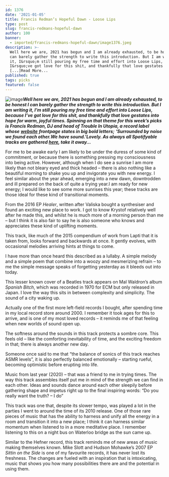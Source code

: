 ```yaml
---
id: 1376
date: '2021-01-05'
title: Francis Redman’s Hopeful Dawn - Loose Lips
type: post
slug: francis-redmans-hopeful-dawn
author: 100
banner:
  - imported/francis-redmans-hopeful-dawn/image1376.jpeg
description: >-
  Well here we are, 2021 has begun and I am already exhausted, to be honest I
  can barely gather the strength to write this introduction. But I am writing
  it, I&rsquo;m still pouring my free time and effort into Loose Lips, because
  I&rsquo;ve got love for this shit, and thankfully that love gestates into hope
  [...]Read More...
published: true
tags: picks
featured: false
---
```

![image](../imported/francis-redmans-hopeful-dawn/image1376.jpeg)**_Well here we are, 2021 has begun and I am already exhausted, to be honest I can barely gather the strength to write this introduction. But I am writing it, I’m still pouring my free time and effort into Loose Lips, because I’ve got love for this shit, and thankfully that love gestates into hope for warm, joyful times. Spinning on that theme for this week’s picks is Francis Redman, DJ and head of Trouble In Utopia, a record label whose_** [**_website_**](http://www.troubleinutopia.com/) **_frontpage states in big bold letters;_** _**‘Surrounded by noise we found each other.**__**We have sound.’**__**Lovely. As always all Spotifyable tracks are gathered [here](https://open.spotify.com/playlist/3WpVraRH8qpYOh88GoIwcA), take it away…**_

For me to be awake early I am likely to be under the duress of some kind of commitment, or because there is something pressing my consciousness into being active. However, although when I do see a sunrise I am more likely than not bleary eyed and thick headed – there is also nothing like a beautiful morning to shake you up and invigorate you with new energy. I feel similar about the year ahead, emerging into a new dawn, downtrodden and ill prepared on the back of quite a trying year.I am ready for new energy; I would like to see some more sunrises this year; these tracks are those ideal for these kind of transitional moments. 

From the 2016 EP _Healer_, written after Valiska bought a synthesiser and found an exciting new place to work. I got to know Krystof relatively well after he made this, and whilst he is much more of a morning person than me – but I think it is also fair to say he is also someone who knows and appreciates these kind of uplifting moments.

This track, like much of the 2015 compendium of work from Lapti that it is taken from, looks forward and backwards at once. It gently evolves, with occasional melodies arriving hints at things to come.

I have more than once heard this described as a lullaby. A simple melody and a simple poem that combine into a woozy and mesmerizing refrain – to me the simple message speaks of forgetting yesterday as it bleeds out into today.

This lesser known cover of a Beatles track appears on Mal Waldron’s ‎album _Spanish Bitch_, which was recorded in 1970 for ECM but only released in Japan. I love the way this sits in between complexity and simplicity. The sound of a city waking up.

Actually one of the first more left-field records I bought, after spending time in my local record store around 2000. I remember it took ages for this to arrive, and is one of my most loved records – it reminds me of that feeling when new worlds of sound open up.

The softness around the sounds in this track protects a sombre core. This feels old – like the comforting inevitability of time, and the exciting freedom in that; there is always another new day.

Someone once said to me that “the balance of sonics of this track reaches ASMR levels”, it is also perfectly balanced emotionally – starting rueful, becoming optimistic before erupting into life.

Music from last year (2020) – that was a friend to me in trying times. The way this track assembles itself put me in mind of the strength we can find in each other. Ideas and sounds dance around each other sleepily before gathering shape and impetus right up to the final inspiring words: “Do you really want the truth? – I do”

This track was one that, despite its slower tempo, was played a lot in the parties I went to around the time of its 2010 release. One of those rare pieces of music that has the ability to harness and unify all the energy in a room and transition it into a new place; I think it can harness similar momentum when listened to in a more meditative place. I remember listening to this on a night bus on Waterloo bridge as the sun came up.

Similar to the Hefner record, this track reminds me of new areas of music making themselves known. Mike Slott and Hudson Mohawke’s 2007 EP _Sittin on the Side_ is one of my favourite records, it has never lost its freshness. The changes are fueled with an inspiration that is intoxicating, music that shows you how many possibilities there are and the potential in using them.